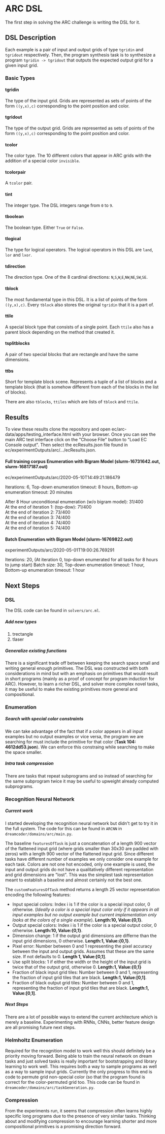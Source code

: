 # ARC DSL
The first step in solving the ARC challenge is writing the DSL for it.
## DSL Description
Each example is a pair of input and output grids of type `tgridin` and `tgridout` respectively. Then, the program synthesis task is to synthesize a program `tgridin -> tgridout` that outputs the expected output grid for a given input grid.
### Basic Types
#### tgridin
The type of the input grid. Grids are represented as sets of points of the form `((y,x),c)` corresponding to the point position and color.
#### tgridout
The type of the output grid. Grids are represented as sets of points of the form `((y,x),c)` corresponding to the point position and color.
#### tcolor
The color type. The 10 different colors that appear in ARC grids with the addition of a special color `invisible`.
#### tcolorpair
A `tcolor` pair.
#### tint
The integer type. The DSL integers range from `0` to `9`.
#### tboolean
The boolean type. Either `True` or `False`.
#### tlogical
The type for logical operators. The logical operators in this DSL are `land`, `lor` and `lxor`.
#### tdirection
The direction type. One of the 8 cardinal directions: `N`,`S`,`W`,`E`,`NW`,`NE`,`SW`,`SE`.
#### tblock
The most fundamental type in this DSL. It is a list of points of the form `((y,x),c)`. Every `tblock` also stores the original `tgridin` that it is a part of.
#### ttile
A special block type that consists of a single point. Each `ttile` also has a parent block depending on the method that created it.
#### tsplitblocks
A pair of two special blocks that are rectangle and have the same dimensions. 
#### ttbs
Short for template block scene. Represents a tuple of a list of blocks and a template block (that is somehow different from each of the blocks in the list of blocks).

There are also `tblocks`, `ttiles` which are lists of `tblock` and `ttile`.

## Results
To view these results clone the repository and open ec/arc-data/apps/testing_interface.html with your browser. Once you can see the main ARC test interface click on the "Choose File" button to "Load EC Console output". Then select the ecResults.json file found in ec/experimentOutputs/arc/.../ecResults.json.

#### Full training corpus Enumeration with Bigram Model (slurm-16731642.out, slurm-16817187.out)
ec/experimentOutputs/arc/2020-05-10T14:49:21.186479

Iterations: 6,
Top-down enumeration timeout: 8 hours,
Bottom-up enumeration timeout: 20 minutes

After 8 Hour unconditional enumeration (w/o bigram model): 31/400 <br />
At the end of iteration 1: (top-dow): 71/400 <br />
At the end of iteration 2: 73/400 <br />
At the end of iteration 3: 74/400 <br />
At the end of iteration 4: 74/400 <br />
At the end of iteration 5: 74/400 <br />


#### Batch Enumeration with Bigram Model (slurm-16769822.out)
experimentOutputs/arc/2020-05-01T19:00:26.769291

Iterations: 20,
(At iteration 0, top-down enumerated for all tasks for 8 hours to jump start)
Batch size: 30,
Top-down enumeration timeout: 1 hour,
Bottom-up enumeration timeout: 1 hour
## Next Steps
### DSL
The DSL code can be found in `solvers/arc.ml`.

##### Add new types
1. trectangle
2. tlaser
##### Generalize existing functions
There is a significant trade off between keeping the search space small and writing general enough primitives. The DSL was constructed with both considerations in mind but with an emphasis on primitives that would result in short programs (mainly as a proof of concept for program induction for ARC). However, to learn a richer DSL, and solver more complex novel tasks, it may be useful to make the existing primitives more general and compositional. 

### Enumeration
##### Search with special color constraints
We can take advantage of the fact that if a color appears in all input examples but no output examples or vice versa, the program we are searching for must include the primitive for that color (**Task 104: 4612dd53.json**). We can enforce this constraing while searching to make the space smaller.
##### Intra task compression
There are tasks that repeat subprograms and so instead of searching for the same subprogram twice it may be useful to upweight already computed subprograms.
### Recognition Neural Network
##### Current work
I started developing the recognition neural network but didn't get to try it in the full system. The code for this can be found in `ARCNN` in `dreamcoder/domains/arc/main.py`. 

The baseline `featuresOfTask` is just a concatenation of a length 900 vector of the flattened input grid (where grids smaller than 30x30 are padded with zeros) with a length 900 vector of the flattened input grid. Since different tasks have different number of examples we only consider one example for each task. Colors are not one hot encoded, only one example is used, the input and output grids do not have a qualitatively different representation and grid dimensions are "lost". This was the simplest task representation meant to establish a baseline and almost certainly not the best one.

The `customFeaturesOfTask` method returns a length 25 vector representation encoding the following features:
* Input special colors: Index i is 1 if the color is a special input color, 0 otherwise. (*Ideally a color is a special input color only if it appears in all input examples but no output example but current implementation only looks at the colors of a single example*). **Length:10, Value:{0,1}**.
* Output special colors: Index i is 1 if the color is a special output color, 0 otherwise. **Length:10, Value:{0,1}**. 
* Dimension change: 1 if the output grid dimensions are differne than the input grid dimensions, 0 otherwise. **Length:1, Value:{0,1}**. 
* Pixel error: Number between 0 and 1 representing the pixel accuracy between the input and output grids. Assumes that these are the same size. If not defaults to 0. **Length 1, Value:[0,1]**. 
* Use split blocks: 1 if either the width or the height of the input grid is twice that of the output grid, otherwise 0. **Length:1, Value:{0,1}**
* Fraction of black input grid tiles: Number between 0 and 1, representing the fraction of input grid tiles that are black. **Length:1, Value:[0,1]**.
* Fraction of black output grid tiles: Number between 0 and 1, representing the fraction of input grid tiles that are black. **Length:1, Value:[0,1]**.

##### Next Steps
There are a lot of possible ways to extend the current architecture which is merely a baseline. Experimenting with RNNs, CNNs, better feature design are all promising future next steps.

### Helmholtz Enumeration
Required for the recognition model to work well this should definitely be a priority moving forward. Being able to train the neural network on dream tasks and just solved tasks is really important for bootstrapping and library learning to work well. This requires both a way to sample programs as well as a way to sample input grids. Currently the only progress to this end is code to permute grid non-special color (so that the program found is correct for the color-permuted grid too. This code can be found in `dreamcoder/domains/arc/taskGeneration.py`.

### Compression
From the experiments run, it seems that compression often learns highly specific long programs due to the presence of very similar tasks. Thinking about and modifying compression to encourage learning shorter and more compositional primitives is a promising direction forward.


